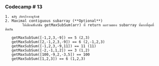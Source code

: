### Codecamp # 13

    1. ชลัฐ ภัทรกิจจานุรักษ์
    2. Maximal contiguous subarray (**Optional**)
            ให้เขียนฟังก์ชัน getMaxSubSum(arr) ที่ return ผลรวมของ subarray ที่มากที่สุดที่ติดกัน

       getMaxSubSum([-1,2,3,-9]) == 5 (2,3)
       getMaxSubSum([2,-1,2,3,-9]) == 6 (2,-1,2,3)
       getMaxSubSum([-1,2,3,-9,11]) == 11 (11)
       getMaxSubSum([-2,-1,1,2]) == 3 (1,2)
       getMaxSubSum([100,-9,2,-3,5]) == 100
       getMaxSubSum([1,2,3]) == 6 (1,2,3)

